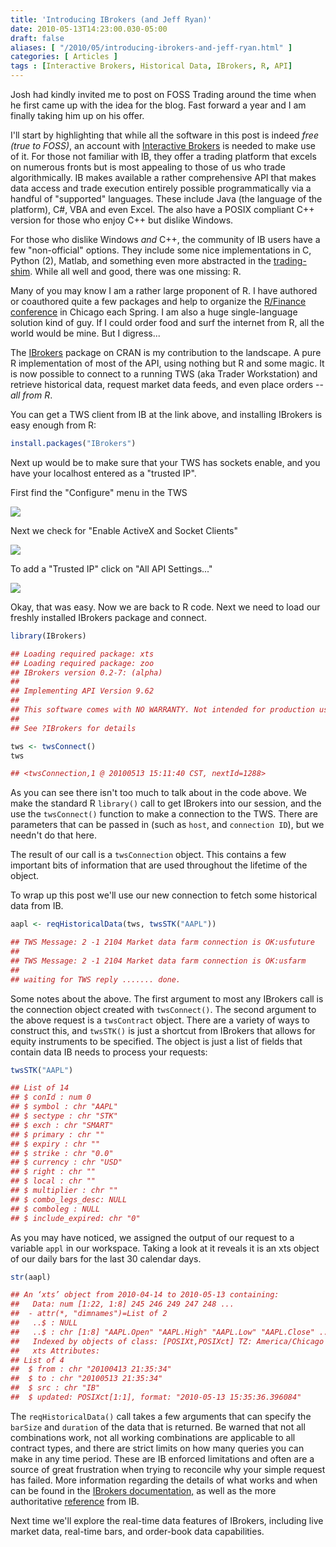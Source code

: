 ```yaml
---
title: 'Introducing IBrokers (and Jeff Ryan)'
date: 2010-05-13T14:23:00.030-05:00
draft: false
aliases: [ "/2010/05/introducing-ibrokers-and-jeff-ryan.html" ]
categories: [ Articles ]
tags : [Interactive Brokers, Historical Data, IBrokers, R, API]
---
```


Josh had kindly invited me to post on FOSS Trading around the time when he first came up with the idea for the blog. Fast forward a year and I am finally taking him up on his offer.  
  

I'll start by highlighting that while all the software in this post is indeed _free (true to FOSS)_, an account with [Interactive Brokers](http://www.interactivebrokers.com/) is needed to make use of it. For those not familiar with IB, they offer a trading platform that excels on numerous fronts but is most appealing to those of us who trade algorithmically. IB makes available a rather comprehensive API that makes data access and trade execution entirely possible programmatically via a handful of "supported" languages. These include Java (the language of the platform), C#, VBA and even Excel. The also have a POSIX compliant C++ version for those who enjoy C++ but dislike Windows.  
  
For those who dislike Windows _and_ C++, the community of IB users have a few "non-official" options. They include some nice implementations in C, Python (2), Matlab, and something even more abstracted in the [trading-shim](http://www.trading-shim.org/). While all well and good, there was one missing: R.  
  
Many of you may know I am a rather large proponent of R. I have authored or coauthored quite a few packages and help to organize the [R/Finance conference](http://www.rinfinance.com/) in Chicago each Spring. I am also a huge single-language solution kind of guy. If I could order food and surf the internet from R, all the world would be mine. But I digress...  
  
The [IBrokers](http://cran.r-project.org/web/packages/IBrokers/index.html) package on CRAN is my contribution to the landscape. A pure R implementation of most of the API, using nothing but R and some magic. It is now possible to connect to a running TWS (aka Trader Workstation) and retrieve historical data, request market data feeds, and even place orders -- _all from R_.

You can get a TWS client from IB at the link above, and installing IBrokers is easy enough from R:

```r
install.packages("IBrokers")
```

Next up would be to make sure that your TWS has sockets enable, and you have your localhost entered as a "trusted IP".

First find the "Configure" menu in the TWS

![](/post/images/Screen+shot+2010-05-13+at+3.10.05+195PM.png)

Next we check for "Enable ActiveX and Socket Clients"

[![](/post/images/Screen+shot+2010-05-13+at+3.10.30+142PM.png)](/post/images/Screen+shot+2010-05-13+at+3.10.30+142PM.png)  

To add a "Trusted IP" click on "All API Settings..."

[![](/post/images/Screen+shot+2010-05-13+at+3.10.43+749PM.png)](/post/images/Screen+shot+2010-05-13+at+3.10.43+749PM.png)

Okay, that was easy. Now we are back to R code. Next we need to load our freshly installed IBrokers package and connect.

```r
library(IBrokers)

## Loading required package: xts
## Loading required package: zoo
## IBrokers version 0.2-7: (alpha)
## 
## Implementing API Version 9.62
## 
## This software comes with NO WARRANTY. Not intended for production use!
## 
## See ?IBrokers for details

tws <- twsConnect()
tws

## <twsConnection,1 @ 20100513 15:11:40 CST, nextId=1288>
```

As you can see there isn't too much to talk about in the code above. We make the standard R `library()` call to get IBrokers into our session, and the use the `twsConnect()` function to make a connection to the TWS. There are parameters that can be passed in (such as `host`, and `connection ID`), but we needn't do that here.  

The result of our call is a `twsConnection` object. This contains a few important bits of information that are used throughout the lifetime of the object.  

To wrap up this post we'll use our new connection to fetch some historical data from IB.

```r
aapl <- reqHistoricalData(tws, twsSTK("AAPL"))

## TWS Message: 2 -1 2104 Market data farm connection is OK:usfuture
## 
## TWS Message: 2 -1 2104 Market data farm connection is OK:usfarm
## 
## waiting for TWS reply ....... done.
```

Some notes about the above. The first argument to most any IBrokers call is the connection object created with `twsConnect()`. The second argument to the above request is a `twsContract` object. There are a variety of ways to construct this, and `twsSTK()` is just a shortcut from IBrokers that allows for equity instruments to be specified. The object is just a list of fields that contain data IB needs to process your requests:

```r
twsSTK("AAPL")

## List of 14
## $ conId : num 0
## $ symbol : chr "AAPL"
## $ sectype : chr "STK"
## $ exch : chr "SMART"
## $ primary : chr ""
## $ expiry : chr ""
## $ strike : chr "0.0"
## $ currency : chr "USD"
## $ right : chr ""
## $ local : chr ""
## $ multiplier : chr ""
## $ combo_legs_desc: NULL
## $ comboleg : NULL
## $ include_expired: chr "0"
```

As you may have noticed, we assigned the output of our request to a variable `appl` in our workspace. Taking a look at it reveals it is an xts object of our daily bars for the last 30 calendar days.

```r
str(aapl)

## An ‘xts’ object from 2010-04-14 to 2010-05-13 containing:
##   Data: num [1:22, 1:8] 245 246 249 247 248 ...
##  - attr(*, "dimnames")=List of 2
##   ..$ : NULL
##   ..$ : chr [1:8] "AAPL.Open" "AAPL.High" "AAPL.Low" "AAPL.Close" ...
##   Indexed by objects of class: [POSIXt,POSIXct] TZ: America/Chicago
##   xts Attributes:
## List of 4
##  $ from : chr "20100413 21:35:34"
##  $ to : chr "20100513 21:35:34"
##  $ src : chr "IB"
##  $ updated: POSIXct[1:1], format: "2010-05-13 15:35:36.396084"
```

The `reqHistoricalData()` call takes a few arguments that can specify the `barSize` and `duration` of the data that is returned. Be warned that not all combinations work, not all working combinations are applicable to all contract types, and there are strict limits on how many queries you can make in any time period. These are IB enforced limitations and often are a source of great frustration when trying to reconcile why your simple request has failed. More information regarding the details of what works and when can be found in the [IBrokers documentation,](http://cran.r-project.org/web/packages/IBrokers/IBrokers.pdf) as well as the more authoritative [reference](http://www.interactivebrokers.com/php/apiUsersGuide/apiguide/api/historical_data_limitations.htm) from IB.  
  
Next time we'll explore the real-time data features of IBrokers, including live market data, real-time bars, and order-book data capabilities.
